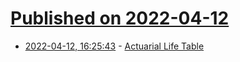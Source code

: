 # [Published on 2022-04-12](index.md)

* [2022-04-12, 16:25:43](https://news.ycombinator.com/item?id=31004783) - [Actuarial Life Table](https://www.ssa.gov/oact/STATS/table4c6.html)
